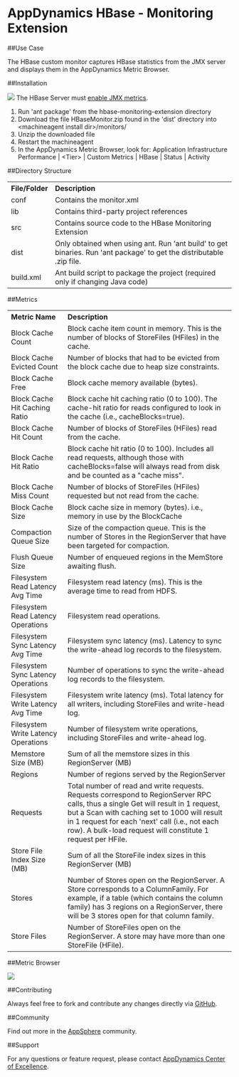 # AppDynamics HBase - Monitoring Extension

##Use Case

The HBase custom monitor captures HBase statistics from the JMX server and displays them in the AppDynamics Metric Browser.


##Installation

![](images/emoticons/warning.gif) The HBase Server must [enable JMX metrics](http://hbase.apache.org/metrics.html).

1. Run 'ant package' from the hbase-monitoring-extension directory
2. Download the file HBaseMonitor.zip found in the 'dist' directory into \<machineagent install dir\>/monitors/
3. Unzip the downloaded file
4. Restart the machineagent
5. In the AppDynamics Metric Browser, look for: Application Infrastructure Performance | \<Tier\> | Custom Metrics | HBase | Status | Activity


##Directory Structure

<table><tbody>
<tr>
<th align="left"> File/Folder </th>
<th align="left"> Description </th>
</tr>
<tr>
<td class='confluenceTd'> conf </td>
<td class='confluenceTd'> Contains the monitor.xml </td>
</tr>
<tr>
<td class='confluenceTd'> lib </td>
<td class='confluenceTd'> Contains third-party project references </td>
</tr>
<tr>
<td class='confluenceTd'> src </td>
<td class='confluenceTd'> Contains source code to the HBase Monitoring Extension </td>
</tr>
<tr>
<td class='confluenceTd'> dist </td>
<td class='confluenceTd'> Only obtained when using ant. Run 'ant build' to get binaries. Run 'ant package' to get the distributable .zip file. </td>
</tr>
<tr>
<td class='confluenceTd'> build.xml </td>
<td class='confluenceTd'> Ant build script to package the project (required only if changing Java code) </td>
</tr>
</tbody>
</table>


##Metrics


<table class='confluenceTable'><tbody>
<tr>
<th align="left"> Metric Name </th>
<th align="left"> Description </th>
</tr>
<tr>
<td align="left"> Block Cache Count </td>
<td align="left"> Block cache item count in memory. This is the number of blocks of StoreFiles (HFiles) in the cache. </td>
</tr>
<tr>
<td align="left"> Block Cache Evicted Count </td>
<td align="left"> Number of blocks that had to be evicted from the block cache due to heap size constraints. </td>
</tr>
<tr>
<td align="left"> Block Cache Free </td>
<td align="left"> Block cache memory available (bytes). </td>
</tr>
<tr>
<td align="left"> Block Cache Hit Caching Ratio </td>
<td align="left"> Block cache hit caching ratio (0 to 100). The cache-hit ratio for reads configured to look in the cache (i.e., cacheBlocks=true). </td>
</tr>
<tr>
<td align="left"> Block Cache Hit Count </td>
<td align="left"> Number of blocks of StoreFiles (HFiles) read from the cache. </td>
</tr>
<tr>
<td align="left"> Block Cache Hit Ratio </td>
<td align="left"> Block cache hit ratio (0 to 100). Includes all read requests, although those with cacheBlocks=false will always read from disk and be counted as a "cache miss". </td>
</tr>
<tr>
<td align="left"> Block Cache Miss Count </td>
<td align="left"> Number of blocks of StoreFiles (HFiles) requested but not read from the cache. </td>
</tr>
<tr>
<td align="left"> Block Cache Size </td>
<td align="left"> Block cache size in memory (bytes). i.e., memory in use by the BlockCache </td>
</tr>
<tr>
<td align="left"> Compaction Queue Size </td>
<td align="left"> Size of the compaction queue. This is the number of Stores in the RegionServer that have been targeted for compaction. </td>
</tr>
<tr>
<td align="left"> Flush Queue Size </td>
<td align="left"> Number of enqueued regions in the MemStore awaiting flush. </td>
</tr>
<tr>
<td align="left"> Filesystem Read Latency Avg Time </td>
<td align="left"> Filesystem read latency (ms). This is the average time to read from HDFS. </td>
</tr>
<tr>
<td align="left"> Filesystem Read Latency Operations </td>
<td align="left"> Filesystem read operations. </td>
</tr>
<tr>
<td align="left"> Filesystem Sync Latency Avg Time </td>
<td align="left"> Filesystem sync latency (ms). Latency to sync the write-ahead log records to the filesystem. </td>
</tr>
<tr>
<td align="left"> Filesystem Sync Latency Operations </td>
<td align="left"> Number of operations to sync the write-ahead log records to the filesystem. </td>
</tr>
<tr>
<td align="left"> Filesystem Write Latency Avg Time </td>
<td align="left"> Filesystem write latency (ms). Total latency for all writers, including StoreFiles and write-head log. </td>
</tr>
<tr>
<td align="left"> Filesystem Write Latency Operations </td>
<td align="left"> Number of filesystem write operations, including StoreFiles and write-ahead log. </td>
</tr>
<tr>
<td align="left"> Memstore Size (MB) </td>
<td align="left"> Sum of all the memstore sizes in this RegionServer (MB) </td>
</tr>
<tr>
<td align="left"> Regions </td>
<td align="left"> Number of regions served by the RegionServer </td>
</tr>
<tr>
<td align="left"> Requests </td>
<td align="left"> Total number of read and write requests. Requests correspond to RegionServer RPC calls, thus a single Get will result in 1 request, but a Scan with caching set to 1000 will result in 1 request for each 'next' call (i.e., not each row). A bulk-load request will constitute 1 request per HFile. </td>
</tr>
<tr>
<td align="left"> Store File Index Size (MB) </td>
<td align="left"> Sum of all the StoreFile index sizes in this RegionServer (MB) </td>
</tr>
<tr>
<td align="left"> Stores </td>
<td align="left"> Number of Stores open on the RegionServer. A Store corresponds to a ColumnFamily. For example, if a table (which contains the column family) has 3 regions on a RegionServer, there will be 3 stores open for that column family. </td>
</tr>
<tr>
<td align="left"> Store Files </td>
<td align="left"> Number of StoreFiles open on the RegionServer. A store may have more than one StoreFile (HFile). </td>
</tr>
</tbody>
</table>


##Metric Browser


![](http://appsphere.appdynamics.com/t5/image/serverpage/image-id/71i2A4082FA8329124C/image-size/original?v=mpbl-1&px=-1)


##Contributing

Always feel free to fork and contribute any changes directly via [GitHub](https://github.com/Appdynamics/hbase-monitoring-extension).

##Community

Find out more in the [AppSphere](http://appsphere.appdynamics.com/t5/Extensions/HBase-Monitoring-Extension/idi-p/829) community.

##Support

For any questions or feature request, please contact [AppDynamics Center of Excellence](mailto://ace-request@appdynamics.com).
